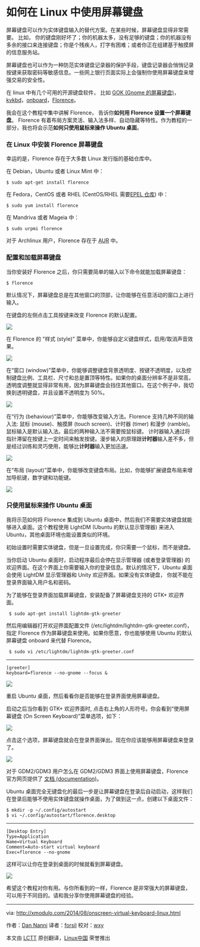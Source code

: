 如何在 Linux 中使用屏幕键盘
================================================================================

屏幕键盘可以作为实体键盘输入的替代方案。在某些时候，屏幕键盘显得非常需要。 比如， 你的键盘刚好坏了；你的机器太多，没有足够的键盘；你的机器没有多余的接口来连接键盘；你是个残疾人，打字有困难；或者你正在组建基于触摸屏的信息服务站。

屏幕键盘也可以作为一种防范实体键盘记录器的保护手段，键盘记录器会悄悄记录按键来获取密码等敏感信息。一些网上银行页面实际上会强制你使用屏幕键盘来增强交易的安全性。

在 linux 中有几个可用的开源键盘软件， 比如 [GOK (Gnome 的屏幕键盘)][1]，[kvkbd][2]，[onboard][3]，[Florence][4]。

我会在这个教程中集中讲解 Florence， 告诉你**如何用 Florence 设置一个屏幕键盘**。 Florence 有着布局方案灵活、输入法多样、自动隐藏等特性。作为教程的一部分，我也将会示范**如何只使用鼠标来操作 Ubuntu 桌面**。

### 在 Linux 中安装 Florence 屏幕键盘 ###

幸运的是，Florence 存在于大多数 Linux 发行版的基础仓库中。

在 Debian，Ubuntu 或者 Linux Mint 中：

    $ sudo apt-get install florence 

在 Fedora，CentOS 或者 RHEL (CentOS/RHEL 需要[EPEL 仓库][5]) 中：

    $ sudo yum install florence

在 Mandriva 或者 Mageia 中：

    $ sudo urpmi florence 

对于 Archlinux 用户，Florence 存在于 [AUR][6] 中。

### 配置和加载屏幕键盘 ###

当你安装好 Florence 之后，你只需要简单的输入以下命令就能加载屏幕键盘：

    $ florence

默认情况下，屏幕键盘总是在其他窗口的顶部，让你能够在任意活动的窗口上进行输入。

在键盘的左侧点击工具按键来改变 Florence 的默认配置。

![](https://farm4.staticflickr.com/3923/14873468448_216c794244_z.jpg)

在 Florence 的 "样式 (style)" 菜单中，你能够自定义键盘样式，启用/取消声音效果。

![](https://farm6.staticflickr.com/5563/14873470478_de81aac39b_o.png)

在“窗口 (window)”菜单中，你能够调整键盘背景透明度、按键不透明度，以及控制键盘比例、工具栏、尺寸和总是置顶等特性。如果你的桌面分辨率不是非常高，透明度调整就显得非常有用，因为屏幕键盘会挡住其他窗口。在这个例子中，我切换到透明键盘，并且设置不透明度为 50%。

![](https://farm6.staticflickr.com/5556/15060050245_1534127d1c_z.jpg)

在“行为 (behaviour)”菜单中，你能够改变输入方法。Florence 支持几种不同的输入法: 鼠标 (mouse)、触摸屏 (touch screen)、计时器 (timer) 和漫步 (ramble)。鼠标输入是默认输入法。最后的两种输入法不需要按鼠标键。 计时器输入通过将指针滞留在按键上一定时间来触发按键。漫步输入的原理跟**计时器**输入差不多，但是经过训练和灵巧使用，能够比**计时器**输入更加迅速。

![](https://farm4.staticflickr.com/3843/14873384900_82baef4c22_o.png)

在“布局 (layout)”菜单中，你能够改变键盘布局。比如，你能够扩展键盘布局来增加导航键，数字键和功能键。

![](https://farm6.staticflickr.com/5556/15057015461_e611b6ee25_z.jpg)

### 只使用鼠标来操作 Ubuntu 桌面

我将示范如何将 Florence 集成到 Ubuntu 桌面中，然后我们不需要实体键盘就能够进入桌面。这个教程使用 LightDM (Ubuntu 的默认显示管理器) 来进入 Ubuntu，其他桌面环境也能设置类似的环境。

初始设置时需要实体键盘，但是一旦设置完成，你只需要一个鼠标，而不是键盘。

当你启动 Ubuntu 桌面时，启动程序最后会停在显示管理器 (或者登录管理器) 的欢迎界面。在这个界面上你需要输入你的登录信息。默认的情况下，Ubuntu 桌面会使用 LightDM 显示管理器和 Unity 欢迎界面。如果没有实体键盘， 你就不能在登录界面输入用户名和密码。

为了能够在登录界面加载屏幕键盘，安装配备了屏幕键盘支持的 GTK+ 欢迎界面。

     $ sudo apt-get install lightdm-gtk-greeter 

然后用编辑器打开欢迎界面配置文件 (/etc/lightdm/lightdm-gtk-greeter.conf)，指定 Florence 作为屏幕键盘来使用。如果你愿意，你也能够使用 Ubuntu 的默认屏幕键盘 onboard 来代替 Florence。

     $ sudo vi /etc/lightdm/lightdm-gtk-greeter.conf 

----------

    [greeter]
    keyboard=florence --no-gnome --focus &

![](https://farm6.staticflickr.com/5554/15056999361_180dc724b2_z.jpg)

重启 Ubuntu 桌面，然后看看你是否能够在登录界面使用屏幕键盘。

启动之后当你看到 GTK+ 欢迎界面时, 点击右上角的人形符号。你会看到“使用屏幕键盘 (On Screen Keyboard)”菜单选项，如下：

![](https://farm6.staticflickr.com/5554/14873314399_e48bd6eb84_z.jpg)

点击这个选项，屏幕键盘就会在登录界面弹出。现在你应该能够用屏幕键盘来登录了。

![](https://farm6.staticflickr.com/5572/14873460568_02480cccb7_z.jpg)

对于 GDM2/GDM3 用户怎么在 GDM2/GDM3 界面上使用屏幕键盘，Florence 官方网页提供了 [文档 (documentation)][7]。

Ubuntu 桌面完全无键盘化的最后一步是让屏幕键盘在登录后自动启动，这样我们在登录后能够不使用实体键盘就操作桌面，为了做到这一点，创建以下桌面文件：

    $ mkdir -p ~/.config/autostart
    $ vi ~/.config/autostart/florence.desktop 

----------

    [Desktop Entry]
    Type=Application
    Name=Virtual Keyboard
    Comment=Auto-start virtual keyboard
    Exec=florence --no-gnome

这样可以让你在登录到桌面的时候就看到屏幕键盘。

![](https://farm4.staticflickr.com/3873/15037038376_f8359f3a65_z.jpg)

希望这个教程对你有用。与你所看到的一样，Florence 是非常强大的屏幕键盘，可以用于不同目的。请和我分享你使用屏幕键盘的经验。

--------------------------------------------------------------------------------

via: http://xmodulo.com/2014/08/onscreen-virtual-keyboard-linux.html

作者：[Dan Nanni][a]
译者：[forsil](https://github.com/forsil)
校对：[wxy](https://github.com/wxy)

本文由 [LCTT](https://github.com/LCTT/TranslateProject) 原创翻译，[Linux中国](http://linux.cn/) 荣誉推出

[a]:http://xmodulo.com/author/nanni
[1]:https://developer.gnome.org/gok/
[2]:http://homepage3.nifty.com/tsato/xvkbd/
[3]:https://launchpad.net/onboard
[4]:http://florence.sourceforge.net/
[5]:http://xmodulo.com/2013/03/how-to-set-up-epel-repository-on-centos.html
[6]:https://aur.archlinux.org/packages/florence/
[7]:http://florence.sourceforge.net/english/how-to.html